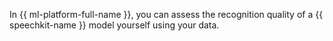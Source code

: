 In {{ ml-platform-full-name }}, you can assess the recognition quality of a {{ speechkit-name }} model yourself using your data.